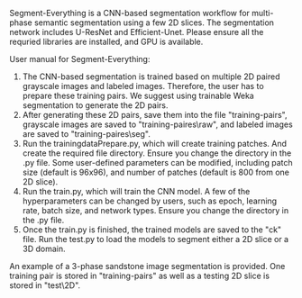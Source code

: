 Segment-Everything is a CNN-based segmentation workflow for multi-phase semantic segmentation using a few 2D slices. The segmentation network includes U-ResNet and Efficient-Unet. Please ensure all the requried libraries are installed, and GPU is available.

User manual for Segment-Everything:
1. The CNN-based segmentation is trained based on multiple 2D paired grayscale images and labeled images. Therefore, the user has to prepare these training pairs. We suggest using trainable Weka segmentation to
   generate the 2D pairs.
2. After generating these 2D pairs, save them into the file "training-pairs", grayscale images are saved to "training-paires\raw", and labeled images are saved to "training-paires\seg".
3. Run the trainingdataPrepare.py, which will create training patches. And create the required file directory. Ensure you change the directory in the .py file.
   Some user-defined parameters can be modified, including patch size (default is 96x96), and number of patches (default is 800 from one 2D slice).
5. Run the train.py, which will train the CNN model. A few of the hyperparameters can be changed by users, such as epoch, learning rate, batch size, and network types. Ensure you change the directory in the .py file.
6. Once the train.py is finished, the trained models are saved to the "ck" file. Run the test.py to load the models to segment either a 2D slice or a 3D domain.


An example of a 3-phase sandstone image segmentation is provided. One training pair is stored in "training-pairs" as well as a testing 2D slice is stored in "test\2D". 
